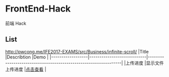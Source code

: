# FrontEnd-Hack
前端 Hack

## List
http://pwcong.me/IFE2017-EXAMS/src/Business/infinite-scroll/
|Title             |Describtion                 |Demo                                                             |
|------------------|----------------------------|-----------------------------------------------------------------|
|上传进度           |显示文件上传进度             |[点击查看](http://pwcong.me/FrontEnd-Hack/src/upload-progress)    |